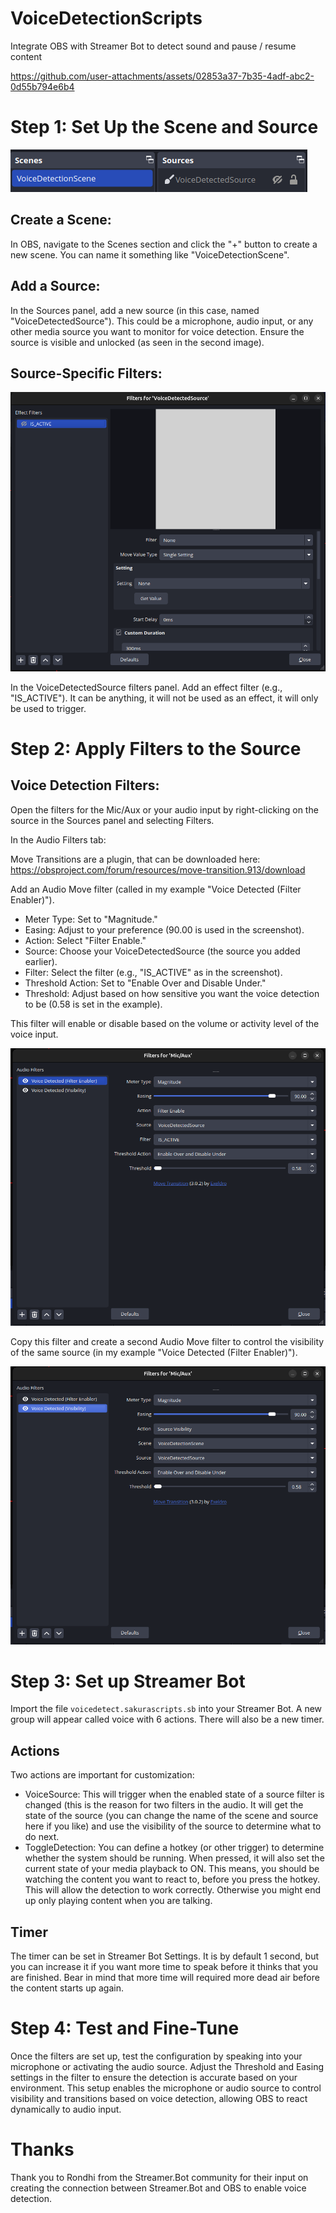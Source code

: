 # VoiceDetectionScripts
Integrate OBS with Streamer Bot to detect sound and pause / resume content

https://github.com/user-attachments/assets/02853a37-7b35-4adf-abc2-0d55b794e6b4

# Step 1: Set Up the Scene and Source

![Scene](OBS-Scene.png)

## Create a Scene:

In OBS, navigate to the Scenes section and click the "+" button to create a new scene. You can name it something like "VoiceDetectionScene".

## Add a Source:

In the Sources panel, add a new source (in this case, named "VoiceDetectedSource"). This could be a microphone, audio input, or any other media source you want to monitor for voice detection.
Ensure the source is visible and unlocked (as seen in the second image).

## Source-Specific Filters:

![audio](OBS-VoiceDetectedSource-filter.png)

In the VoiceDetectedSource filters panel. Add an effect filter (e.g., "IS_ACTIVE"). It can be anything, it will not be used as an effect, it will only be used to trigger.

# Step 2: Apply Filters to the Source

## Voice Detection Filters:

Open the filters for the Mic/Aux or your audio input by right-clicking on the source in the Sources panel and selecting Filters.

In the Audio Filters tab:

Move Transitions are a plugin, that can be downloaded here: https://obsproject.com/forum/resources/move-transition.913/download

Add an Audio Move filter (called in my example "Voice Detected (Filter Enabler)").
- Meter Type: Set to "Magnitude."
- Easing: Adjust to your preference (90.00 is used in the screenshot).
- Action: Select "Filter Enable."
- Source: Choose your VoiceDetectedSource (the source you added earlier).
- Filter: Select the filter (e.g., "IS_ACTIVE" as in the screenshot).
- Threshold Action: Set to "Enable Over and Disable Under."
- Threshold: Adjust based on how sensitive you want the voice detection to be (0.58 is set in the example).

This filter will enable or disable based on the volume or activity level of the voice input.

![filter1](OBS-AudioInput-Filter-1.png)

Copy this filter and create a second Audio Move filter to control the visibility of the same source (in my example "Voice Detected (Filter Enabler)").

![filter2](OBS-AudioInput-Filter-2.png)

# Step 3: Set up Streamer Bot

Import the file `voicedetect.sakurascripts.sb` into your Streamer Bot. A new group will appear called voice with 6 actions. There will also be a new timer.

## Actions

Two actions are important for customization:

- VoiceSource: This will trigger when the enabled state of a source filter is changed (this is the reason for two filters in the audio. It will get the state of the source (you can change the name of the scene and source here if you like) and use the visibility of the source to determine what to do next.
- ToggleDetection: You can define a hotkey (or other trigger) to determine whether the system should be running. When pressed, it will also set the current state of your media playback to ON. This means, you should be watching the content you want to react to, before you press the hotkey. This will allow the detection to work correctly. Otherwise you might end up only playing content when you are talking.

## Timer

The timer can be set in Streamer Bot Settings. It is by default 1 second, but you can increase it if you want more time to speak before it thinks that you are finished. Bear in mind that more time will required more dead air before the content starts up again.

# Step 4: Test and Fine-Tune

Once the filters are set up, test the configuration by speaking into your microphone or activating the audio source.
Adjust the Threshold and Easing settings in the filter to ensure the detection is accurate based on your environment.
This setup enables the microphone or audio source to control visibility and transitions based on voice detection, allowing OBS to react dynamically to audio input.

# Thanks

Thank you to Rondhi from the Streamer.Bot community for their input on creating the connection between Streamer.Bot and OBS to enable voice detection.
